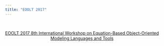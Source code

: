 ```yaml
---
title: "EOOLT 2017"
---
```

<p>&nbsp;</p>
<p style="text-align: center;"><a href="/images/M_images/EOOLT2017.pdf">EOOLT 2017 8th International Workshop on Equation-Based Object-Oriented Modeling Languages and Tools </a><br /> <br /><br /></p>
<p>&nbsp;</p>
